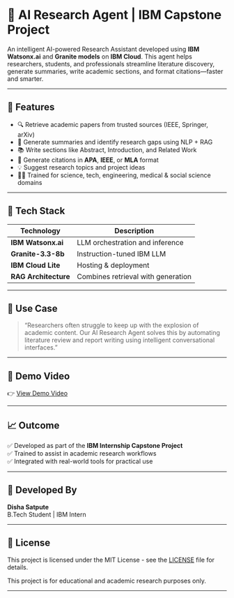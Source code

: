 # 🤖 AI Research Agent | IBM Capstone Project

An intelligent AI-powered Research Assistant developed using **IBM Watsonx.ai** and **Granite models** on **IBM Cloud**. This agent helps researchers, students, and professionals streamline literature discovery, generate summaries, write academic sections, and format citations—faster and smarter.

---

## 🌟 Features

- 🔍 Retrieve academic papers from trusted sources (IEEE, Springer, arXiv)
- 🧠 Generate summaries and identify research gaps using NLP + RAG
- 📚 Write sections like Abstract, Introduction, and Related Work
- 🧾 Generate citations in **APA**, **IEEE**, or **MLA** format
- 💡 Suggest research topics and project ideas
- 🧑‍🏫 Trained for science, tech, engineering, medical & social science domains

---

## 🧪 Tech Stack

| Technology        | Description                          |
|-------------------|--------------------------------------|
| **IBM Watsonx.ai**| LLM orchestration and inference      |
| **Granite-3.3-8b**| Instruction-tuned IBM LLM            |
| **IBM Cloud Lite**| Hosting & deployment                 |
| **RAG Architecture** | Combines retrieval with generation|

---

## 📌 Use Case

> “Researchers often struggle to keep up with the explosion of academic content. Our AI Research Agent solves this by automating literature review and report writing using intelligent conversational interfaces.”

---
## 🎥 Demo Video

👉 [View Demo Video](https://drive.google.com/file/d/1hzyJBzqd1pNdRWcPaWSHyY9s4p6pws__/view?usp=sharing)

---

## 📈 Outcome

✅ Developed as part of the **IBM Internship Capstone Project**  
✅ Trained to assist in academic research workflows  
✅ Integrated with real-world tools for practical use

---

## 👤 Developed By

**Disha Satpute**  
B.Tech Student | IBM Intern

---

## 📎 License

This project is licensed under the MIT License - see the [LICENSE](LICENSE) file for details.

This project is for educational and academic research purposes only.

---

